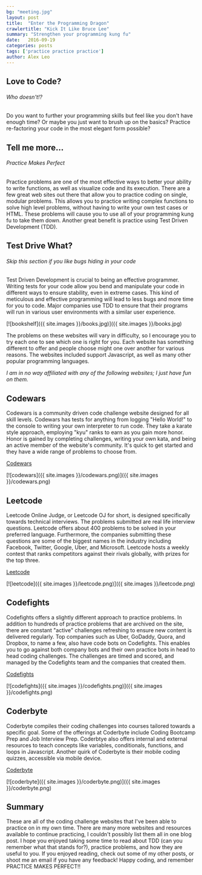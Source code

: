 ```yaml
---
bg: "meeting.jpg"
layout: post
title:  "Enter the Programming Dragon"
crawlertitle: "Kick It Like Bruce Lee"
summary: "Strengthen your programming kung fu"
date:   2016-09-19
categories: posts
tags: ['practice practice practice']
author: Alex Leo
---
```


## Love to Code?

###### Who doesn't!?

Do you want to further your programming skills but feel like you don't have enough time? Or maybe you just want to brush up on the basics? Practice re-factoring your code in the most elegant form possible?

## Tell me more...

###### Practice Makes Perfect

Practice problems are one of the most effective ways to better your ability to write functions, as well as visualize code and its execution. There are a few great web sites out there that allow you to practice coding on single, modular problems. This allows you to practice writing complex functions to solve high level problems, without having to write your own test cases or HTML. These problems will cause you to use all of your programming kung fu to take them down. Another great benefit is practice using Test Driven Development (TDD).

## Test Drive What?

###### Skip this section if you like bugs hiding in your code

Test Driven Development is crucial to being an effective programmer. Writing tests for your code allow you bend and manipulate your code in different ways to ensure stability, even in extreme cases. This kind of meticulous and effective programming will lead to less bugs and more time for you to code. Major companies use TDD to ensure that their programs will run in various user environments with a similar user experience.

[![bookshelf]({{ site.images }}/books.jpg)]({{ site.images }}/books.jpg)

The problems on these websites will vary in difficulty, so I encourage you to try each one to see which one is right for you. Each website has something different to offer and people choose might one over another for various reasons. The websites included support Javascript, as well as many other popular programming languages.

*I am in no way affiliated with any of the following websites; I just have fun on them.*


## Codewars

Codewars is a community driven code challenge website designed for all skill levels. Codewars has tests for anything from logging "Hello World!" to the console to writing your own interpreter to run code. They take a karate style approach, employing "kyu" ranks to earn as you gain more honor. Honor is gained by completing challenges, writing your own kata, and being an active member of the website's community. It's quick to get started and they have a wide range of problems to choose from.

[Codewars](https://www.codewars.com)

[![codewars]({{ site.images }}/codewars.png)]({{ site.images }}/codewars.png)



## Leetcode

Leetcode Online Judge, or Leetcode OJ for short, is designed specifically towards technical interviews. The problems submitted are real life interview questions. Leetcode offers about 400 problems to be solved in your preferred language. Furthermore, the companies submitting these questions are some of the biggest names in the industry including Facebook, Twitter, Google, Uber, and Microsoft. Leetcode hosts a weekly contest that ranks competitors against their rivals globally, with prizes for the top three.

[Leetcode](https://leetcode.com)

[![leetcode]({{ site.images }}/leetcode.png)]({{ site.images }}/leetcode.png)


## Codefights

Codefights offers a slightly different approach to practice problems. In addition to hundreds of practice problems that are archived on the site, there are constant "active" challenges refreshing to ensure new content is delivered regularly. Top companies such as Uber, GoDaddy, Quora, and Dropbox, to name a few, also have code bots on Codefights. This enables you to go against both company bots and their own practice bots in head to head coding challenges. The challenges are timed and scored, and managed by the Codefights team and the companies that created them.

[Codefights](https://codefights.com)

[![codefights]({{ site.images }}/codefights.png)]({{ site.images }}/codefights.png)


## Coderbyte

Coderbyte compiles their coding challenges into courses tailored towards a specific goal. Some of the offerings at Coderbyte include Coding Bootcamp Prep and Job Interview Prep. Coderbtye also offers internal and external resources to teach concepts like variables, conditionals, functions, and loops in Javascript. Another quirk of Coderbyte is their mobile coding quizzes, accessible via mobile device.

[Coderbyte](https://coderbyte.com/)

[![coderbyte]({{ site.images }}/coderbyte.png)]({{ site.images }}/coderbyte.png)

## Summary

These are all of the coding challenge websites that I've been able to practice on in my own time. There are many more websites and resources available to continue practicing, I couldn't possibly list them all in one blog post. I hope you enjoyed taking some time to read about TDD (can you remember what that stands for?), practice problems, and how they are useful to you. If you enjoyed reading, check out some of my other posts, or shoot me an email if you have any feedback! Happy coding, and remember PRACTICE MAKES PERFECT!!


